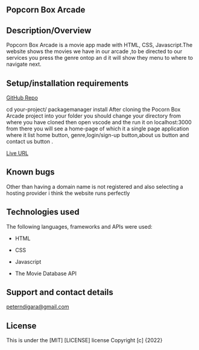 ## Popcorn Box Arcade 


## Description/Overview
Popcorn Box Arcade is a movie app made with HTML, CSS, Javascript.The website shows the movies we have in our arcade ,to be directed to our  services you press the genre  ontop an d it will show they menu to where to navigate next.


## Setup/installation requirements
[GitHub Repo](https://github.com/JackNdigara/Popcorn-Box-Arcade.git)

cd your-project/
packagemanager install 
After cloning the Pocorn Box Arcade project into your folder you should change your directory from where you have cloned then open vscode and the run it on localhost:3000 from there you will see a home-page  of which it a single page application where it list home button, genre,login/sign-up button,about us button and contact us button .

[Live URL](https://jackndigara.github.io/Popcorn-Box-Arcade/)

## Known bugs
Other  than  having a domain name  is not registered and also selecting a hosting provider i think the website runs perfectly
	

## Technologies used
The following languages, frameworks and APIs were used:

  * HTML

  * CSS

  * Javascript

 * The Movie Database API 
 
 ## Support and contact details 
 peterndigara@gmail.com
 
 ##  License
 This is under the [MIT] [LICENSE] license
 Copyright [c] {2022}
  
